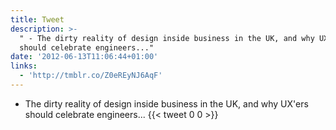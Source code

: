 ```yaml
---
title: Tweet
description: >-
  " - The dirty reality of design inside business in the UK, and why UX'ers
  should celebrate engineers..."
date: '2012-06-13T11:06:44+01:00'
links:
  - 'http://tmblr.co/Z0eREyNJ6AqF'
---
```

 - The dirty reality of design inside business in the UK, and why UX'ers should celebrate engineers...
      {{< tweet 0 0 >}}
    
